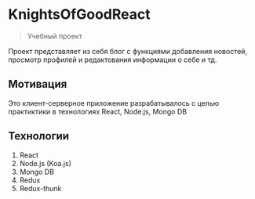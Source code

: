 # KnightsOfGoodReact
> Учебный проект

Проект представляет из себя блог с функциями добавления новостей, просмотр профилей и редактования информации о себе и тд.

## Мотивация
Это клиент-серверное приложение разрабатывалось с целью практиктики в технологиях React, Node.js, Mongo DB 


## Технологии
1. React
2. Node.js (Koa.js)
3. Mongo DB 
4. Redux
5. Redux-thunk


